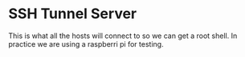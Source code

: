 # SSH Tunnel Server

This is what all the hosts will connect to so we can get a root shell.
In practice we are using a raspberri pi for testing.
